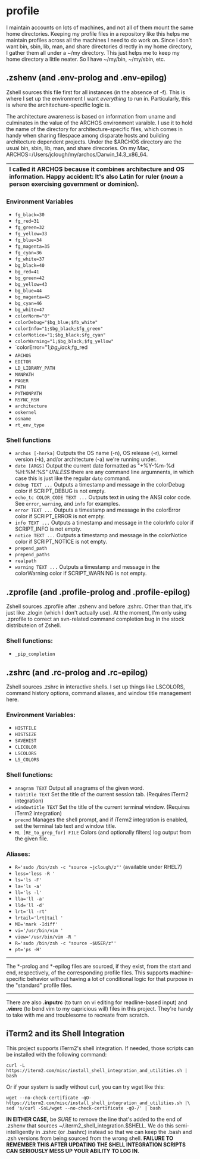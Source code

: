 # profile
I maintain accounts on lots of machines, and not all of them mount the same
home directories. Keeping my profile files in a repository like this helps me
maintain profiles across all the machines I need to do work on. Since I don't
want bin, sbin, lib, man, and share directories directly in my home directory,
I gather them all under a ~/my directory. This just helps me to keep my home
directory a little neater. So I have ~/my/bin, ~/my/sbin, etc.

## .zshenv (and .env-prolog and .env-epilog)
Zshell sources this file first for all instances (in the absence of -f). This
is where I set up the environment I want *everything* to run in. Particularly,
this is where the architechure-specific logic is.

The architecture awareness is based on information from uname and culminates in
the value of the ARCHOS environment varaible. I use it to hold the name of the
directory for architecture-specific files, which comes in handy when sharing
filespace among disparate hosts and building architecture dependent projects.
Under the $ARCHOS directory are the usual bin, sbin, lib, man, and share
direcories. On my Mac, ARCHOS=/Users/jclough/my/archos/Darwin_14.3_x86_64.

| I called it ARCHOS because it combines architecture and OS information. Happy accident: It's also Latin for **ruler** (*noun* a person exercising government or dominion). |
|:----------------------------------------------|



### Environment Variables
- `fg_black=30`
- `fg_red=31`
- `fg_green=32`
- `fg_yellow=33`
- `fg_blue=34`
- `fg_magenta=35`
- `fg_cyan=36`
- `fg_white=37`
- `bg_black=40`
- `bg_red=41`
- `bg_green=42`
- `bg_yellow=43`
- `bg_blue=44`
- `bg_magenta=45`
- `bg_cyan=46`
- `bg_white=47`
- `colorNorm="0"`
- `colorDebug="$bg_blue;$fb_white"`
- `colorInfo="1;$bg_black;$fg_green"`
- `colorNotice="1;$bg_black;$fg_cyan"`
- `colorWarning="1;$bg_black;$fg_yellow"`
- `colorError="1;$bg_black;$fg_red
- `ARCHOS`
- `EDITOR`
- `LD_LIBRARY_PATH`
- `MANPATH`
- `PAGER`
- `PATH`
- `PYTHONPATH`
- `RSYNC_RSH`
- `architecture`
- `oskernel`
- `osname`
- `rt_env_type`

### Shell functions

- `archos [-hnrka]` Outputs the OS name (-n), OS release (-r), kernel version (-k), and/or architecture (-a) we're running under.
- `date [ARGS]` Output the current date formatted as "+%Y-%m-%d %H:%M:%S" _UNLESS_ there are any command line argumnents, in which case this is just like the regular `date` command.
- `debug TEXT ...` Outputs a timestamp and message in the colorDebug color if SCRIPT_DEBUG is not empty.
- `echo_tc COLOR_CODE TEXT ...` Outputs text in using the ANSI color code. See `error`, `warning`, and `info` for examples.
- `error TEXT ...` Outputs a timestamp and message in the colorError color if SCRIPT_ERROR is not empty.
- `info TEXT ...` Outputs a timestamp and message in the colorInfo color if SCRIPT_INFO is not empty.
- `notice TEXT ...` Outputs a timestamp and message in the colorNotice color if SCRIPT_NOTICE is not empty.
- `prepend_path`
- `prepend_paths`
- `realpath`
- `warning TEXT ...` Outputs a timestamp and message in the colorWarning color if SCRIPT_WARNING is not empty.

## .zprofile (and .profile-prolog and .profile-epilog)
Zshell sources .zprofile after .zshenv and before .zshrc. Other than that, it's
just like .zlogin (which I don't actually use). At the moment, I'm only using
.zprofile to correct an svn-related command completion bug in the stock
distributeion of Zshell.

### Shell functions:

- `_pip_completion`

## .zshrc (and .rc-prolog and .rc-epilog)
Zshell sources .zshrc in interactive shells. I set up things like LSCOLORS,
command history options, command aliases, and window title management here.

### Environment Variables:

- `HISTFILE`
- `HISTSIZE`
- `SAVEHIST`
- `CLICOLOR`
- `LSCOLORS`
- `LS_COLORS`

### Shell functions:

- `anagram TEXT` Output all anagrams of the given word.
- `tabtitle TEXT` Set the title of the current session tab. (Requires iTerm2 integration)
- `windowtitle TEXT` Set the title of the current terminal window. (Requires iTerm2 integration)
- `precmd` Manages the shell prompt, and if iTerm2 integration is enabled, set the terminal tab text and window title.
- `ML [RE_to_grep_for] FILE` Colors (and optionally filters) log output from the given file.

### Aliases:

- `R='sudo /bin/zsh -c "source ~jclough/z"'` (available under RHEL7)
- `less='less -R '`
- `ls='ls -F'`
- `la='ls -a'`
- `ll='ls -l'`
- `lla='ll -a'`
- `lld='ll -d'`
- `lrt='ll -rt'`
- `lrtail='lrt|tail '`
- `MD='mark -Idiff'`
- `vi='/usr/bin/vim '`
- `view='/usr/bin/vim -R '`
- `R='sudo /bin/zsh -c "source ~$USER/z"'`
- `pt='ps -H'`

---

The *-prolog and *-epilog files are sourced, if they exist, from the start and
end, respectively, of the corresponding profile files. This supports
machine-specific behavior without having a lot of conditional logic for that
purpose in the "standard" profile files.

---

There are also **.inputrc** (to turn on vi editing for readline-based input) and
**.vimrc** (to bend vim to my capricious will) files in this project. They're
handy to take with me and troublesome to recreate from scratch.

## iTerm2 and its Shell Integration
This project supports iTerm2's shell integration. If needed, those scripts
can be installed with the following command:

```
curl -L https://iterm2.com/misc/install_shell_integration_and_utilities.sh | bash
```
  
Or if your system is sadly without curl, you can try wget like this:

```
wget --no-check-certificate -qO- https://iterm2.com/misc/install_shell_integration_and_utilities.sh |\
sed 's/curl -SsL/wget --no-check-certificate -qO-/' | bash
```

**IN EITHER CASE,** be *SURE* to remove the line that's added to the end of .zshenv that sources ~/.iterm2_shell_integration.$SHELL. We do this semi-intelligently in .zshrc (or .bashrc) instead so that we can keep the .bash and .zsh versions from being sourced from the wrong shell. **FAILURE TO REMEMBER THIS AFTER UPDATING THE SHELL INTEGRATION SCRIPTS CAN SERIOUSLY MESS UP YOUR ABILITY TO LOG IN.**
